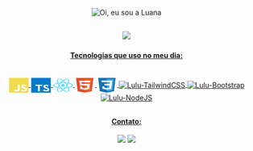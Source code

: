 <p align="center">
  <img src="https://github.com/Luaanaapereiraa/Luaanaapereiraa/blob/main/assets/header_gif.gif" alt="Oi, eu sou a Luana">
</p>

<!--
How to make the bio gif ?
💜 Thanks to [matyo91](https://github.com/matyo91)

I made my with https://codesandbox.io/s/github-profile-2ijk7
Then i recorded my screen to gif on Mac with Quicktime  and save result to [assets/github.mov](assets/github.mov)
This [GIF converter](https://ezgif.com/video-to-gif) help me to create a dedicated command that convert MOV to GIF.
Then i save result to [assets/github.gif](assets/github.gif)
-->
##

<div align="center">
  <a href="https://github.com/luaanaapereiraa">
  <img height="180em" src="https://github-readme-stats.vercel.app/api/top-langs/?username=luaanaapereiraa&layout=compact&langs_count=7&theme=dracula"/>
</div>

<h4 align="center"> Tecnologias que uso no meu dia: </h4>
  <div style="display: inline_block" align="center"><br>
  <img align="center" alt="Lulu-Js" height="30" width="40" src="https://raw.githubusercontent.com/devicons/devicon/master/icons/javascript/javascript-plain.svg">
  <img align="center" alt="Lulu-Ts" height="30" width="40" src="https://raw.githubusercontent.com/devicons/devicon/master/icons/typescript/typescript-plain.svg">
  <img align="center" alt="Lulu-React" height="30" width="40" src="https://raw.githubusercontent.com/devicons/devicon/master/icons/react/react-original.svg">
  <img align="center" alt="Lulu-HTML" height="30" width="40" src="https://raw.githubusercontent.com/devicons/devicon/master/icons/html5/html5-original.svg">
  <img align="center" alt="Lulu-CSS" height="30" width="40" src="https://raw.githubusercontent.com/devicons/devicon/master/icons/css3/css3-original.svg">
  <img align="center" alt="Lulu-TailwindCSS" height="30" width="40"  src="https://cdn.jsdelivr.net/gh/devicons/devicon/icons/tailwindcss/tailwindcss-original-wordmark.svg" />
  <img align="center" alt="Lulu-Bootstrap" height="30" width="40" src="https://cdn.jsdelivr.net/gh/devicons/devicon/icons/bootstrap/bootstrap-original-wordmark.svg" />   
  <img align="center" alt="Lulu-NodeJS" height="30" width="40"  src="https://cdn.jsdelivr.net/gh/devicons/devicon/icons/nodejs/nodejs-original.svg" />
</div>

##
<h4 align="center"> Contato: </h4>
<div align="center">
  <a href = "mailto:luanapdsantos@gmail.com"><img src="https://img.shields.io/badge/-Gmail-%23333?style=for-the-badge&logo=gmail&logoColor=whitehttps://img.shields.io/badge/Gmail-D14836?style=for-the-badge&logo=gmail&logoColor=white" target="_blank"></a>
  <a href="https://www.linkedin.com/in/luaanaapereiraa" target="_blank"><img src="https://img.shields.io/badge/-LinkedIn-%230077B5?style=for-the-badge&logo=linkedin&logoColor=white" target="_blank"></a>  
</div>

